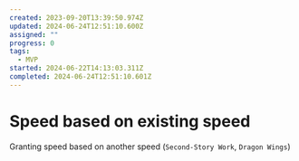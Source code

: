 ```yaml
---
created: 2023-09-20T13:39:50.974Z
updated: 2024-06-24T12:51:10.600Z
assigned: ""
progress: 0
tags:
  - MVP
started: 2024-06-22T14:13:03.311Z
completed: 2024-06-24T12:51:10.601Z
---
```


# Speed based on existing speed

Granting speed based on another speed (`Second-Story Work`, `Dragon Wings`)
